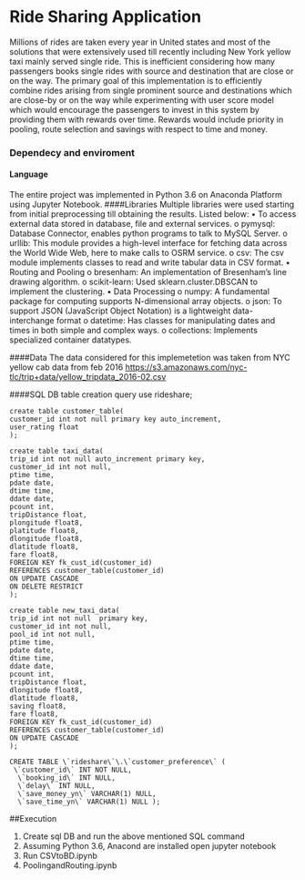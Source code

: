 
# Ride Sharing Application
Millions of rides are taken every year in United states and most of the solutions that were extensively used till recently including New York yellow taxi mainly served single ride. This is inefficient considering how many passengers books single rides with source and destination that are close or on the way. The primary goal of this implementation is to efficiently combine rides arising from single prominent source and destinations which are close-by or on the way while experimenting with user score model which would encourage the passengers to invest in this system by providing them with rewards over time. Rewards would include priority in pooling, route selection and savings with respect to time and money.

### Dependecy and enviroment
#### Language
The entire project was implemented in Python 3.6 on Anaconda Platform using Jupyter Notebook. 
####Libraries
Multiple libraries were used starting from initial preprocessing till obtaining the results. Listed below:
•	To access external data stored in database, file and external services.
o	pymysql: Database Connector, enables python programs to talk to MySQL Server. 
o	urllib: This module provides a high-level interface for fetching data across the World Wide Web, here to make calls to OSRM service. 
o	csv: The csv module implements classes to read and write tabular data in CSV format. 
•	Routing and Pooling 
o	bresenham: An implementation of Bresenham’s line drawing algorithm.
o	scikit-learn:  Used sklearn.cluster.DBSCAN to implement the clustering. 
•	Data Processing 
o	numpy: A fundamental package for computing supports N-dimensional array objects. 
o	json: To support JSON (JavaScript Object Notation) is a lightweight data-interchange format
o	datetime: Has classes for manipulating dates and times in both simple and complex ways.
o	collections: Implements specialized container datatypes. 

####Data
The data considered for this implemetetion was taken from NYC yellow cab data from feb 2016
https://s3.amazonaws.com/nyc-tlc/trip+data/yellow_tripdata_2016-02.csv

####SQL DB table creation query
    use rideshare;

	create table customer_table(
	customer_id int not null primary key auto_increment,
	user_rating float
	);

	create table taxi_data(
	trip_id int not null auto_increment primary key,
	customer_id int not null,
	ptime time,
	pdate date,
	dtime time,
	ddate date,
	pcount int,
	tripDistance float,
	plongitude float8,
	platitude float8,
	dlongitude float8,
	dlatitude float8,
	fare float8,
	FOREIGN KEY fk_cust_id(customer_id)
	REFERENCES customer_table(customer_id)
	ON UPDATE CASCADE
	ON DELETE RESTRICT
	);

	create table new_taxi_data(
	trip_id int not null  primary key,
	customer_id int not null,
	pool_id int not null,
	ptime time,
	pdate date,
	dtime time,
	ddate date,
	pcount int,
	tripDistance float,
	dlongitude float8,
	dlatitude float8,
	saving float8,
	fare float8,
	FOREIGN KEY fk_cust_id(customer_id)
	REFERENCES customer_table(customer_id)
	ON UPDATE CASCADE
	);

	CREATE TABLE \`rideshare\`\.\`customer_preference\` (
	 \`customer_id\` INT NOT NULL,
	  \`booking_id\` INT NULL,
	  \`delay\` INT NULL,
	  \`save_money_yn\` VARCHAR(1) NULL,
	  \`save_time_yn\` VARCHAR(1) NULL );

##Execution
1. Create sql DB and run the above mentioned SQL command
2. Assuming Python 3.6, Anacond are installed open jupyter notebook
3.  Run CSVtoBD.ipynb
4. PoolingandRouting.ipynb
